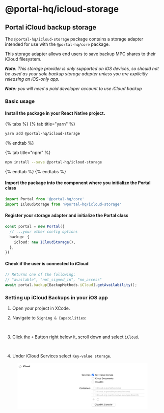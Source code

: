 # @portal-hq/icloud-storage

## Portal iCloud backup storage

The `@portal-hq/icloud-storage` package contains a storage adapter intended for use with the `@portal-hq/core` package.

This storage adapter allows end users to save backup MPC shares to their iCloud filesystem.

_**Note**: This storage provider is only supported on iOS devices, so should not be used as your sole backup storage adapter unless you are explicitly releasing an iOS-only app._

_**Note:** you will need a paid developer account to use iCloud backup_&#x20;

### Basic usage

#### Install the package in your React Native project.

{% tabs %}
{% tab title="yarn" %}
```bash
yarn add @portal-hq/icloud-storage
```
{% endtab %}

{% tab title="npm" %}
```bash
npm install --save @portal-hq/icloud-storage
```
{% endtab %}
{% endtabs %}

#### Import the package into the component where you initialize the Portal class

```typescript
import Portal from '@portal-hq/core'
import ICloudStorage from '@portal-hq/icloud-storage'
```

#### Register your storage adapter and initialize the Portal class

```typescript
const portal = new Portal({
  // ...your other config options
  backup: {
    icloud: new ICloudStorage(),
  },
})
```

#### Check if the user is connected to iCloud

```typescript
// Returns one of the following:
// "available", "not_signed_in", "no_access"
await portal.backup[BackupMethods.iCloud].getAvailability();
```

### Setting up iCloud Backups in your iOS app

1. Open your project in XCode.
2.  Navigate to `Signing & Capabilities`:&#x20;

    <figure><img src="https://user-images.githubusercontent.com/165256/187792977-8e2b4388-f276-40ea-a835-3cf05183b8d9.png" alt=""><figcaption></figcaption></figure>
3.  Click the `+` Button right below it, scroll down and select `iCloud`.

    <figure><img src="https://user-images.githubusercontent.com/165256/187793954-e94496b8-0b7f-47c7-9117-92c31bf79c67.png" alt=""><figcaption></figcaption></figure>
4. Under iCloud Services select `Key-value storage`.

<figure><img src="../../../../.gitbook/assets/Screen Shot 2022-11-09 at 8.05.20 PM.png" alt=""><figcaption></figcaption></figure>
